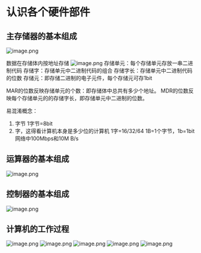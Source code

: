 # 认识各个硬件部件

## 主存储器的基本组成

![image.png](https://pic.rmb.bdstatic.com/bjh/7fc07d3cc8a2f59040e5734e7e39c559.jpeg)

数据在存储体内按地址存储
![image.png](https://pic.rmb.bdstatic.com/bjh/babe94bec1c0d3e247be6ee8bb569653.jpeg)
存储单元：每个存储单元存放一串二进制代码
存储字：存储单元中二进制代码的组合
存储字长：存储单元中二进制代码的位数
存储元：即存储二进制的电子元件，每个存储元可存1bit

MAR的位数反映存储单元的个数：即存储体中总共有多少个地址。
MDR的位数反映每个存储单元的的存储字长，即存储单元中二进制的位数。

易混淆概念：

1. 字节 1字节=8bit
2. 字，这得看计算机本身是多少位的计算机
    1字=16/32/64
  1B=1个字节，1b=1bit
  网络中100Mbps和10M B/s

## 运算器的基本组成

![image.png](https://pic.rmb.bdstatic.com/bjh/3de6a10f8e5737bea2125333c44f499c.jpeg)

## 控制器的基本组成

![image.png](https://pic.rmb.bdstatic.com/bjh/fdb0a4120c6ff4c77cf4a33df9dde3e3.jpeg)

## 计算机的工作过程

![image.png](https://pic.rmb.bdstatic.com/bjh/9d27f42d483e941797e08385fafc284e.jpeg)
![image.png](https://pic7.58cdn.com.cn/nowater/webim/big/n_v269690aff64214672b630aed81737876e.png)
![image.png](https://pic.rmb.bdstatic.com/bjh/0d8fe5ab74bc8873b49d95cb697f3298.jpeg)
![image.png](https://pic.rmb.bdstatic.com/bjh/be880c9e016db152112a1f609d747854.jpeg)
![image.png](https://pic7.58cdn.com.cn/nowater/webim/big/n_v2b3d2688e5538484f88ced0d1afecb542.png)